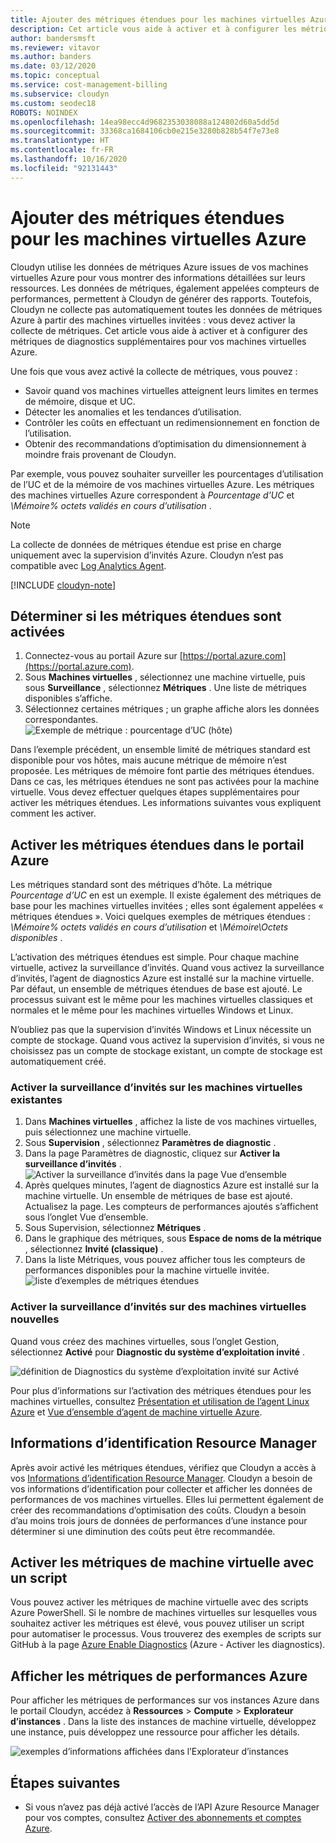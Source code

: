 ```yaml
---
title: Ajouter des métriques étendues pour les machines virtuelles Azure
description: Cet article vous aide à activer et à configurer les métriques de diagnostics étendues pour vos machines virtuelles Azure.
author: bandersmsft
ms.reviewer: vitavor
ms.author: banders
ms.date: 03/12/2020
ms.topic: conceptual
ms.service: cost-management-billing
ms.subservice: cloudyn
ms.custom: seodec18
ROBOTS: NOINDEX
ms.openlocfilehash: 14ea98ecc4d9682353038088a124802d60a5dd5d
ms.sourcegitcommit: 33368ca1684106cb0e215e3280b828b54f7e73e8
ms.translationtype: HT
ms.contentlocale: fr-FR
ms.lasthandoff: 10/16/2020
ms.locfileid: "92131443"
---
```

# <a name="add-extended-metrics-for-azure-virtual-machines"></a>Ajouter des métriques étendues pour les machines virtuelles Azure

Cloudyn utilise les données de métriques Azure issues de vos machines virtuelles Azure pour vous montrer des informations détaillées sur leurs ressources. Les données de métriques, également appelées compteurs de performances, permettent à Cloudyn de générer des rapports. Toutefois, Cloudyn ne collecte pas automatiquement toutes les données de métriques Azure à partir des machines virtuelles invitées : vous devez activer la collecte de métriques. Cet article vous aide à activer et à configurer des métriques de diagnostics supplémentaires pour vos machines virtuelles Azure.

Une fois que vous avez activé la collecte de métriques, vous pouvez :

- Savoir quand vos machines virtuelles atteignent leurs limites en termes de mémoire, disque et UC.
- Détecter les anomalies et les tendances d’utilisation.
- Contrôler les coûts en effectuant un redimensionnement en fonction de l’utilisation.
- Obtenir des recommandations d’optimisation du dimensionnement à moindre frais provenant de Cloudyn.

Par exemple, vous pouvez souhaiter surveiller les pourcentages d’utilisation de l’UC et de la mémoire de vos machines virtuelles Azure. Les métriques des machines virtuelles Azure correspondent à _Pourcentage d’UC_ et _\Mémoire\% octets validés en cours d’utilisation_ .

> [!NOTE]
> La collecte de données de métriques étendue est prise en charge uniquement avec la supervision d’invités Azure. Cloudyn n’est pas compatible avec [Log Analytics Agent](../../azure-monitor/platform/agents-overview.md).

[!INCLUDE [cloudyn-note](../../../includes/cloudyn-note.md)]

## <a name="determine-whether-extended-metrics-are-enabled"></a>Déterminer si les métriques étendues sont activées

1. Connectez-vous au portail Azure sur [https://portal.azure.com](https://portal.azure.com).
2. Sous **Machines virtuelles** , sélectionnez une machine virtuelle, puis sous **Surveillance** , sélectionnez **Métriques** . Une liste de métriques disponibles s’affiche.
3. Sélectionnez certaines métriques ; un graphe affiche alors les données correspondantes.  
    ![Exemple de métrique : pourcentage d’UC (hôte)](./media/azure-vm-extended-metrics/metric01.png)

Dans l’exemple précédent, un ensemble limité de métriques standard est disponible pour vos hôtes, mais aucune métrique de mémoire n’est proposée. Les métriques de mémoire font partie des métriques étendues. Dans ce cas, les métriques étendues ne sont pas activées pour la machine virtuelle. Vous devez effectuer quelques étapes supplémentaires pour activer les métriques étendues. Les informations suivantes vous expliquent comment les activer.

## <a name="enable-extended-metrics-in-the-azure-portal"></a>Activer les métriques étendues dans le portail Azure

Les métriques standard sont des métriques d’hôte. La métrique _Pourcentage d’UC_ en est un exemple. Il existe également des métriques de base pour les machines virtuelles invitées ; elles sont également appelées « métriques étendues ». Voici quelques exemples de métriques étendues : _\Mémoire\% octets validés en cours d’utilisation_ et _\Mémoire\Octets disponibles_ .

L’activation des métriques étendues est simple. Pour chaque machine virtuelle, activez la surveillance d’invités. Quand vous activez la surveillance d’invités, l’agent de diagnostics Azure est installé sur la machine virtuelle. Par défaut, un ensemble de métriques étendues de base est ajouté. Le processus suivant est le même pour les machines virtuelles classiques et normales et le même pour les machines virtuelles Windows et Linux.

N’oubliez pas que la supervision d’invités Windows et Linux nécessite un compte de stockage. Quand vous activez la supervision d’invités, si vous ne choisissez pas un compte de stockage existant, un compte de stockage est automatiquement créé.

### <a name="enable-guest-level-monitoring-on-existing-vms"></a>Activer la surveillance d’invités sur les machines virtuelles existantes

1. Dans **Machines virtuelles** , affichez la liste de vos machines virtuelles, puis sélectionnez une machine virtuelle.
2. Sous **Supervision** , sélectionnez **Paramètres de diagnostic** .
3. Dans la page Paramètres de diagnostic, cliquez sur **Activer la surveillance d’invités** .  
    ![Activer la surveillance d’invités dans la page Vue d’ensemble](./media/azure-vm-extended-metrics/enable-guest-monitoring.png)
4. Après quelques minutes, l’agent de diagnostics Azure est installé sur la machine virtuelle. Un ensemble de métriques de base est ajouté. Actualisez la page. Les compteurs de performances ajoutés s’affichent sous l’onglet Vue d’ensemble.
5. Sous Supervision, sélectionnez **Métriques** .
6. Dans le graphique des métriques, sous **Espace de noms de la métrique** , sélectionnez **Invité (classique)** .
7. Dans la liste Métriques, vous pouvez afficher tous les compteurs de performances disponibles pour la machine virtuelle invitée.  
    ![liste d’exemples de métriques étendues](./media/azure-vm-extended-metrics/extended-metrics.png)

### <a name="enable-guest-level-monitoring-on-new-vms"></a>Activer la surveillance d’invités sur des machines virtuelles nouvelles

Quand vous créez des machines virtuelles, sous l’onglet Gestion, sélectionnez **Activé** pour **Diagnostic du système d’exploitation invité** .

![définition de Diagnostics du système d’exploitation invité sur Activé](./media/azure-vm-extended-metrics/new-enable-diag.png)

Pour plus d’informations sur l’activation des métriques étendues pour les machines virtuelles, consultez [Présentation et utilisation de l’agent Linux Azure](../../virtual-machines/extensions/agent-linux.md) et [Vue d’ensemble d’agent de machine virtuelle Azure](../../virtual-machines/extensions/agent-windows.md).

## <a name="resource-manager-credentials"></a>Informations d’identification Resource Manager

Après avoir activé les métriques étendues, vérifiez que Cloudyn a accès à vos [Informations d’identification Resource Manager](./activate-subs-accounts.md). Cloudyn a besoin de vos informations d’identification pour collecter et afficher les données de performances de vos machines virtuelles. Elles lui permettent également de créer des recommandations d’optimisation des coûts. Cloudyn a besoin d’au moins trois jours de données de performances d’une instance pour déterminer si une diminution des coûts peut être recommandée.

## <a name="enable-vm-metrics-with-a-script"></a>Activer les métriques de machine virtuelle avec un script

Vous pouvez activer les métriques de machine virtuelle avec des scripts Azure PowerShell. Si le nombre de machines virtuelles sur lesquelles vous souhaitez activer les métriques est élevé, vous pouvez utiliser un script pour automatiser le processus. Vous trouverez des exemples de scripts sur GitHub à la page [Azure Enable Diagnostics](https://github.com/Cloudyn/azure-enable-diagnostics) (Azure - Activer les diagnostics).

## <a name="view-azure-performance-metrics"></a>Afficher les métriques de performances Azure

Pour afficher les métriques de performances sur vos instances Azure dans le portail Cloudyn, accédez à **Ressources** > **Compute** > **Explorateur d’instances** . Dans la liste des instances de machine virtuelle, développez une instance, puis développez une ressource pour afficher les détails.

![exemples d’informations affichées dans l’Explorateur d’instances](./media/azure-vm-extended-metrics/instance-explorer.png)

## <a name="next-steps"></a>Étapes suivantes

- Si vous n’avez pas déjà activé l’accès de l’API Azure Resource Manager pour vos comptes, consultez [Activer des abonnements et comptes Azure](./activate-subs-accounts.md).